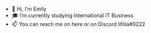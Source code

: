 - 🪷 Hi, I’m Emily
- 🎓 I’m currently studying International IT Business
- 📫 You can reach me on here or on Discord lifilia#0222
